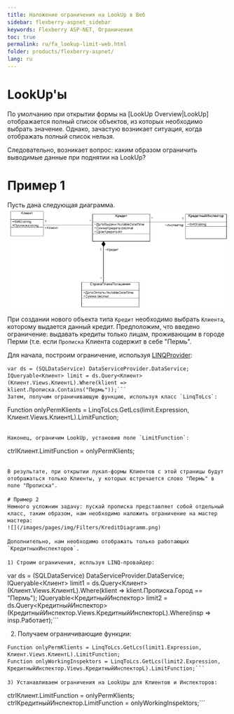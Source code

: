 ```yaml
---
title: Наложение ограничения на LookUp в Веб
sidebar: flexberry-aspnet_sidebar
keywords: Flexberry ASP-NET, Ограничения
toc: true
permalink: ru/fa_lookup-limit-web.html
folder: products/flexberry-aspnet/
lang: ru
---
```


# LookUp'ы
По умолчанию при открытии формы на [LookUp Overview|LookUp] отображается полный список объектов, из которых необходимо выбрать значение. Однако, зачастую возникает ситуация, когда отображать полный список нельзя.

Следовательно, возникает вопрос: каким образом ограничить выводимые данные при поднятии на LookUp?

# Пример 1
Пусть дана следующая диаграмма.
![](/images/pages/img/Filters/FilterExDiagram.PNG)


При создании нового объекта типа `Кредит` необходимо выбрать `Клиента`, которому выдается данный кредит. Предположим, что введено ограничение: выдавать кредиты только лицам, проживающим в городе Перми (т.е. если `Прописка` Клиента содержит в себе "Пермь".

Для начала, построим ограничение, используя [LINQProvider](fo_linq-provider.html):

```
var ds = (SQLDataService) DataServiceProvider.DataService;
IQueryable<Клиент> limit = ds.Query<Клиент>(Клиент.Views.КлиентL).Where(klient => klient.Прописка.Contains("Пермь"));```
Затем, получим ограничивающую функцию, используя класс `LinqToLcs`:
```
Function onlyPermKlients = LinqToLcs.GetLcs(limit.Expression, Клиент.Views.КлиентL).LimitFunction;
```

Наконец, ограничим LookUp, установив поле `LimitFunction`:

```
ctrlКлиент.LimitFunction = onlyPermKlients;
```

В результате, при открытии лукап-формы Клиентов с этой страницы будут отображаться только Клиенты, у которых встречается слово "Пермь" в поле "Прописка".

# Пример 2
Немного усложним задачу: пускай прописка представляет собой отдельный класс, таким образом, нам необходимо наложить ограничение на мастер мастера:
![](/images/pages/img/Filters/KreditDiagramm.png)

Дополнительно, нам необходимо отображать только работающих `КредитныхИнспекторов`.

1) Строим ограничения, испльзуя LINQ-провайдер: 

```
var ds = (SQLDataService) DataServiceProvider.DataService;
IQueryable<Клиент> limit1 = ds.Query<Клиент>(Клиент.Views.КлиентL).Where(klient => klient.Прописка.Город == "Пермь");
IQueryable<КредитныйИнспектор> limit2 = ds.Query<КредитныйИнспектор>(КредитныйИнспектор.Views.КредитныйИнспекторL).Where(insp => insp.Работает);```

2) Получаем ограничивающие функции:
```
Function onlyPermKlients = LinqToLcs.GetLcs(limit1.Expression, Клиент.Views.КлиентL).LimitFunction;
Function onlyWorkingInspektors = LinqToLcs.GetLcs(limit2.Expression, КредитныйИнспектор.Views.КредитныйИнспекторL).LimitFunction;```

3) Устанавливаем ограничения на LookUpы для Клиентов и Инспекторов:
```
ctrlКлиент.LimitFunction = onlyPermKlients;
ctrlКредитныйИнспектор.LimitFunction = onlyWorkingInspektors;```
